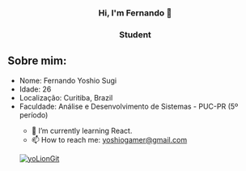 <div align="center">
    <h3>Hi, I'm Fernando 👋<h3>
    <h3>Student</h3>
</div>
<h2> Sobre mim: </h2>
<div>
    <ul>
        <li>
            Nome: Fernando Yoshio Sugi
        </li>
        <li>
            Idade: 26
        </li>
        <li>
            Localização: Curitiba, Brazil
        </li>
        <li>
            Faculdade: Análise e Desenvolvimento de Sistemas - PUC-PR (5º período)
        </li>

- 🌱 I’m currently learning React.
- 📫 How to reach me: yoshiogamer@gmail.com

[![yoLionGit](https://github-readme-stats.vercel.app/api/top-langs/?username=yoLionGit&hide=html&layout=compact&theme=tokyonight)](https://github.com/yoLionGit/)
